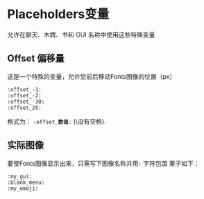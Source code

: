 # Placeholders变量

允许在聊天、木牌、书和 GUI 名称中使用这些特殊变量

## Offset 偏移量

这是一个特殊的变量，允许您前后移动Fonts图像的位置（px）

```text
:offset_-1:
:offset_-2:
:offset_-30:
:offset_25:
```

格式为： `:offset_`**`数值`**`:` \(\没有空格\).

## 实际图像

要使Fonts图像显示出来，只需写下图像名称并用`:` 字符包围 栗子如下：

```text
:my_gui:
:blank_menu:
:my_emoji:
```

